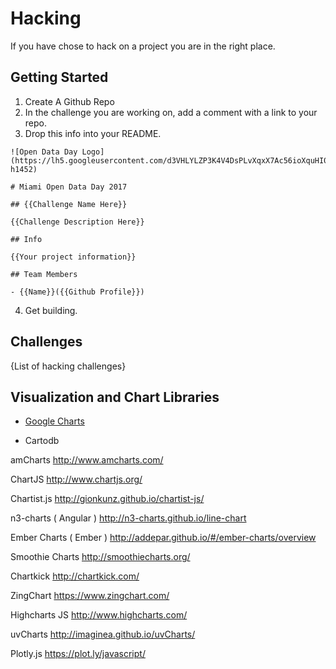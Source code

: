 # Hacking

If you have chose to hack on a project you are in the right place.

## Getting Started

1. Create A Github Repo
2. In the challenge you are working on, add a comment with a link to your repo.
3. Drop this info into your README.

  ```
  ![Open Data Day Logo](https://lh5.googleusercontent.com/d3VHLYLZP3K4V4DsPLvXqxX7Ac56ioXquHI0NMAFJojprd8hTduw6oESt7m9po4DrtnSiGCF2Zt06vk=w2560-h1452)

  # Miami Open Data Day 2017

  ## {{Challenge Name Here}}

  {{Challenge Description Here}}

  ## Info

  {{Your project information}}

  ## Team Members

  - {{Name}}({{Github Profile}})
  ```

4. Get building.

## Challenges

{List of hacking challenges}



## Visualization and Chart Libraries

* [Google Charts](https://developers.google.com/chart/)

- Cartodb

amCharts
http://www.amcharts.com/

ChartJS
http://www.chartjs.org/

Chartist.js
http://gionkunz.github.io/chartist-js/

n3-charts ( Angular )
http://n3-charts.github.io/line-chart

Ember Charts ( Ember )
http://addepar.github.io/#/ember-charts/overview

Smoothie Charts
http://smoothiecharts.org/

Chartkick
http://chartkick.com/

ZingChart
https://www.zingchart.com/

Highcharts JS
http://www.highcharts.com/

uvCharts
http://imaginea.github.io/uvCharts/

Plotly.js
https://plot.ly/javascript/
